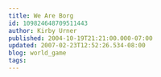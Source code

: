 ```yaml
---
title: We Are Borg
id: 109824648709511443
author: Kirby Urner
published: 2004-10-19T21:21:00.000-07:00
updated: 2007-02-23T12:52:26.534-08:00
blog: world_game
tags: 
---
```


